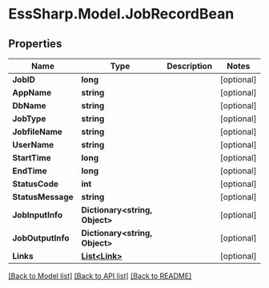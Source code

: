 # EssSharp.Model.JobRecordBean

## Properties

Name | Type | Description | Notes
------------ | ------------- | ------------- | -------------
**JobID** | **long** |  | [optional] 
**AppName** | **string** |  | [optional] 
**DbName** | **string** |  | [optional] 
**JobType** | **string** |  | [optional] 
**JobfileName** | **string** |  | [optional] 
**UserName** | **string** |  | [optional] 
**StartTime** | **long** |  | [optional] 
**EndTime** | **long** |  | [optional] 
**StatusCode** | **int** |  | [optional] 
**StatusMessage** | **string** |  | [optional] 
**JobInputInfo** | **Dictionary&lt;string, Object&gt;** |  | [optional] 
**JobOutputInfo** | **Dictionary&lt;string, Object&gt;** |  | [optional] 
**Links** | [**List&lt;Link&gt;**](Link.md) |  | [optional] 

[[Back to Model list]](../README.md#documentation-for-models) [[Back to API list]](../README.md#documentation-for-api-endpoints) [[Back to README]](../README.md)

